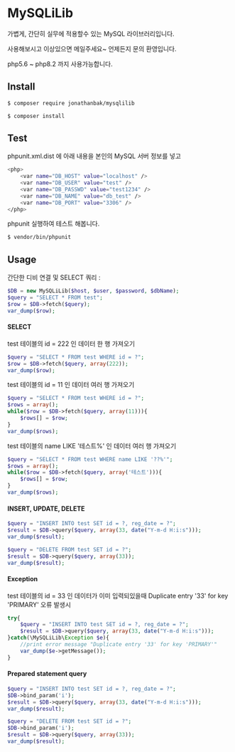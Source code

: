 # MySQLiLib

가볍게, 간단히 실무에 적용할수 있는 MySQL 라이브러리입니다.

사용해보시고 이상있으면 메일주세요~ 언제든지 문의 환영입니다.

php5.6 ~ php8.2 까지 사용가능합니다.

## Install
```bash
$ composer require jonathanbak/mysqlilib

$ composer install
```

## Test
phpunit.xml.dist 에 아래 내용을 본인의 MySQL 서버 정보를 넣고
```bash
<php>
    <var name="DB_HOST" value="localhost" />
    <var name="DB_USER" value="test" />
    <var name="DB_PASSWD" value="test1234" />
    <var name="DB_NAME" value="db_test" />
    <var name="DB_PORT" value="3306" />
</php>
```
phpunit 실행하여 테스트 해봅니다.
```bash
$ vendor/bin/phpunit

```

## Usage

간단한 디비 연결 및 SELECT 쿼리 :

```php
$DB = new MySQLiLib($host, $user, $password, $dbName);
$query = "SELECT * FROM test";
$row = $DB->fetch($query);
var_dump($row);
```

#### SELECT

test 테이블의 id = 222 인 데이터 한 행 가져오기

```php
$query = "SELECT * FROM test WHERE id = ?";
$row = $DB->fetch($query, array(222));
var_dump($row);
```

test 테이블의 id = 11 인 데이터 여러 행 가져오기

```php
$query = "SELECT * FROM test WHERE id = ?";
$rows = array();
while($row = $DB->fetch($query, array(11))){
    $rows[] = $row;
}
var_dump($rows);
```

test 테이블의 name LIKE '테스트%' 인 데이터 여러 행 가져오기

```php
$query = "SELECT * FROM test WHERE name LIKE '??%'";
$rows = array();
while($row = $DB->fetch($query, array('테스트'))){
    $rows[] = $row;
}
var_dump($rows);
```

#### INSERT, UPDATE, DELETE

```php
$query = "INSERT INTO test SET id = ?, reg_date = ?";
$result = $DB->query($query, array(33, date("Y-m-d H:i:s")));
var_dump($result);

$query = "DELETE FROM test SET id = ?";
$result = $DB->query($query, array(33));
var_dump($result);
```

#### Exception

test 테이블의 id = 33 인 데이터가 이미 입력되있을때 Duplicate entry '33' for key 'PRIMARY' 오류 발생시 

```php
try{
    $query = "INSERT INTO test SET id = ?, reg_date = ?";
    $result = $DB->query($query, array(33, date("Y-m-d H:i:s")));
}catch(\MySQLiLib\Exception $e){
    //print error message "Duplicate entry '33' for key 'PRIMARY'"
    var_dump($e->getMessage());
}
```

#### Prepared statement query

```php
$query = "INSERT INTO test SET id = ?, reg_date = ?";
$DB->bind_param('i');
$result = $DB->query($query, array(33, date("Y-m-d H:i:s")));
var_dump($result);

$query = "DELETE FROM test SET id = ?";
$DB->bind_param('i');
$result = $DB->query($query, array(33));
var_dump($result);
```
